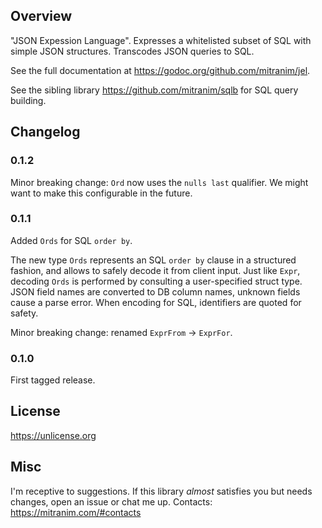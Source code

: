## Overview

"JSON Expession Language". Expresses a whitelisted subset of SQL with simple JSON structures. Transcodes JSON queries to SQL.

See the full documentation at https://godoc.org/github.com/mitranim/jel.

See the sibling library https://github.com/mitranim/sqlb for SQL query building.

## Changelog

### 0.1.2

Minor breaking change: `Ord` now uses the `nulls last` qualifier. We might want to make this configurable in the future.

### 0.1.1

Added `Ords` for SQL `order by`.

The new type `Ords` represents an SQL `order by` clause in a structured fashion, and allows to safely decode it from client input. Just like `Expr`, decoding `Ords` is performed by consulting a user-specified struct type. JSON field names are converted to DB column names, unknown fields cause a parse error. When encoding for SQL, identifiers are quoted for safety.

Minor breaking change: renamed `ExprFrom` → `ExprFor`.

### 0.1.0

First tagged release.

## License

https://unlicense.org

## Misc

I'm receptive to suggestions. If this library _almost_ satisfies you but needs changes, open an issue or chat me up. Contacts: https://mitranim.com/#contacts

